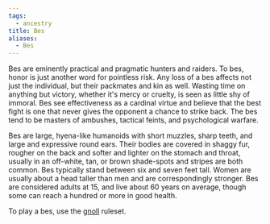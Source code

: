 ```yaml
---
tags:
  - ancestry
title: Bes
aliases:
  - Bes
---
```


Bes are eminently practical and pragmatic hunters and raiders. To bes, honor is just another word for pointless risk. Any loss of a bes affects not just the individual, but their packmates and kin as well. Wasting time on anything but victory, whether it's mercy or cruelty, is seen as little shy of immoral. Bes see effectiveness as a cardinal virtue and believe that the best fight is one that never gives the opponent a chance to strike back. The bes tend to be masters of ambushes, tactical feints, and psychological warfare.

Bes are large, hyena-like humanoids with short muzzles, sharp teeth, and large and expressive round ears. Their bodies are covered in shaggy fur, rougher on the back and softer and lighter on the stomach and throat, usually in an off-white, tan, or brown shade-spots and stripes are both common. Bes typically stand between six and seven feet tall. Women are usually about a head taller than men and are correspondingly stronger. Bes are considered adults at 15, and live about 60 years on average, though some can reach a hundred or more in good health.

To play a bes, use the [gnoll](https://2e.aonprd.com/Ancestries.aspx?ID=44) ruleset.